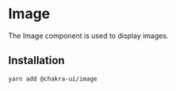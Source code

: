 # Image

The Image component is used to display images.

## Installation

```sh
yarn add @chakra-ui/image
```
